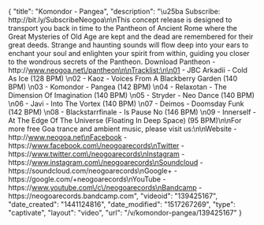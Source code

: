 {
    "title": "Komondor - Pangea",
    "description": "\u25ba Subscribe: http:\/\/bit.ly\/SubscribeNeogoa\n\nThis concept release is designed to transport you back in time to the Pantheon of Ancient Rome where the Great Mysteries of Old Age are kept and the dead are remembered for their great deeds. Strange and haunting sounds will flow deep into your ears to enchant your soul and enlighten your spirit from within, guiding you closer to the wondrous secrets of the Pantheon. Download Pantheon - http:\/\/www.neogoa.net\/pantheon\n\nTracklist:\n\n01 - JBC Arkadii - Cold As Ice (128 BPM) \n02 - Kaoz - Voices From A Blackberry Garden (140 BPM) \n03 - Komondor - Pangea (142 BPM) \n04 - Relaxotan - The Dimension Of Imagination (140 BPM) \n05 - Stryder - Neo Dance (140 BPM) \n06 - Javi - Into The Vortex (140 BPM) \n07 - Deimos - Doomsday Funk (142 BPM) \n08 - Blackstarrfinale - Is Pause No (146 BPM) \n09 - Innerself - At The Edge Of The Universe (Floating In Deep Space) (95 BPM)\n\nFor more free Goa trance and ambient music, please visit us:\n\nWebsite - http:\/\/www.neogoa.net\nFacebook - https:\/\/www.facebook.com\/neogoarecords\nTwitter - https:\/\/www.twitter.com\/neogoarecords\nInstagram - https:\/\/www.instagram.com\/neogoarecords\nSoundcloud - https:\/\/soundcloud.com\/neogoarecords\nGoogle+ - https:\/\/google.com\/+neogoarecords\nYouTube - https:\/\/www.youtube.com\/c\/neogoarecords\nBandcamp - https:\/\/neogoarecords.bandcamp.com",
    "videoid": "139425167",
    "date_created": "1441124816",
    "date_modified": "1517267269",
    "type": "captivate",
    "layout": "video",
    "url": "\/v\/komondor-pangea\/139425167"
}